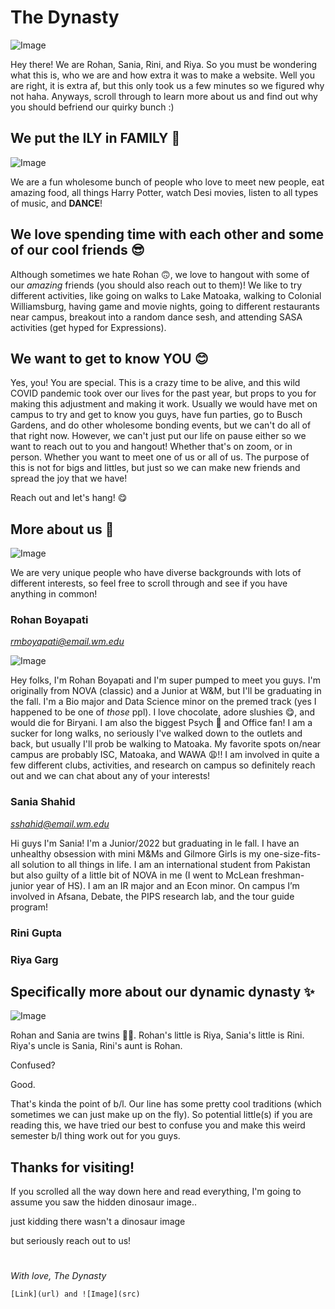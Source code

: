 # The Dynasty

![Image](DYNASTY.jpeg)

Hey there! We are Rohan, Sania, Rini, and Riya. So you must be wondering what this is, who we are and how extra it was to make a website. Well you are right, it is extra af, but this only took us a few minutes so we figured why not haha. Anyways, scroll through to learn more about us and find out why you should befriend our quirky bunch :)



## We put the ILY in FAMILY 💖

![Image](BRIDGE.jpeg)

We are a fun wholesome bunch of people who love to meet new people, eat amazing food, all things Harry Potter, watch Desi movies, listen to all types of music, and **DANCE**! 


## We love spending time with each other and some of our cool friends 😎

Although sometimes we hate Rohan 🙃, we love to hangout with some of our *amazing* friends (you should also reach out to them)! We like to try different activities, like going on walks to Lake Matoaka, walking to Colonial Williamsburg, having game and movie nights, going to different restaurants near campus, breakout into a random dance sesh, and attending SASA activities (get hyped for Expressions).


## We want to get to know YOU 😊

Yes, you! You are special. This is a crazy time to be alive, and this wild COVID pandemic took over our lives for the past year, but props to you for making this adjustment and making it work. Usually we would have met on campus to try and get to know you guys, have fun parties, go to Busch Gardens, and do other wholesome bonding events, but we can't do all of that right now. However, we can't just put our life on pause either so we want to reach out to you and hangout! Whether that's on zoom, or in person. Whether you want to meet one of us or all of us. The purpose of this is not for bigs and littles, but just so we can make new friends and spread the joy that we have! 

Reach out and let's hang! 😋

## More about us 🤩

![Image](GARBA.jpg)

We are very unique people who have diverse backgrounds with lots of different interests, so feel free to scroll through and see if you have anything in common!

### Rohan Boyapati

*rmboyapati@email.wm.edu*

![Image](AFSANA.jpeg)

Hey folks, I'm Rohan Boyapati and I'm super pumped to meet you guys. I'm originally from NOVA (classic) and a Junior at W&M, but I'll be graduating in the fall. I'm a Bio major and Data Science minor on the premed track (yes I happened to be one of *those* ppl). I love chocolate, adore slushies 😋, and would die for Biryani. I am also the biggest Psych  🍍 and Office fan! I am a sucker for long walks, no seriously I've walked down to the outlets and back, but usually I'll prob be walking to Matoaka. My favorite spots on/near campus are probably ISC, Matoaka, and WAWA 😩!! I am involved in quite a few different clubs, activities, and research on campus so definitely reach out and we can chat about any of your interests!

### Sania Shahid

*sshahid@email.wm.edu*

Hi guys I'm Sania! I'm a Junior/2022 but graduating in le fall. I have an unhealthy obsession with mini M&Ms and Gilmore Girls is my one-size-fits-all solution to all things in life. I am an international student from Pakistan but also guilty of a little bit of NOVA in me (I went to McLean freshman-junior year of HS). I am an IR major and an Econ minor. On campus I’m involved in Afsana, Debate, the PIPS research lab, and the tour guide program! 

### Rini Gupta

### Riya Garg

## Specifically more about our dynamic dynasty ✨

![Image](RISHYA.jpeg)

Rohan and Sania are twins 👯‍♂️. Rohan's little is Riya, Sania's little is Rini. Riya's uncle is Sania, Rini's aunt is Rohan. 

Confused? 

Good. 

That's kinda the point of b/l. Our line has some pretty cool traditions (which sometimes we can just make up on the fly). So potential little(s) if you are reading this, we have tried our best to confuse you and make this weird semester b/l thing work out for you guys.


## Thanks for visiting!

If you scrolled all the way down here and read everything, I'm going to assume you saw the hidden dinosaur image..


just kidding there wasn't a dinosaur image

but seriously reach out to us!

#

*With love,
 The Dynasty*

```[Link](url) and ![Image](src)```

